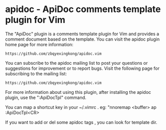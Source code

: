 apidoc -  ApiDoc comments template plugin for Vim
============================================

The "ApiDoc" plugin is a comments template plugin for Vim and 
provides a comment document based on the template.
You can visit the apidoc plugin home page for 
more information: 
        
    https://github.com/zbqyexingkong/apidoc.vim

You can subscribe to the apidoc mailing list to post your questions 
or suggestions for improvement or to report bugs. Visit the following 
page for subscribing to the mailing list: 

    https://github.com/zbqyexingkong/apidoc.vim

For more information about using this plugin, after installing the 
apidoc plugin, use the ":ApiDocTpl" command.

You can  map a  shortcut key in your ~/.vimrc .
eg: "nnoremap \<buffer\> ap :ApiDocTpl\<CR\>

If you want to add or del some  apidoc tags , you can look for template dir. 
